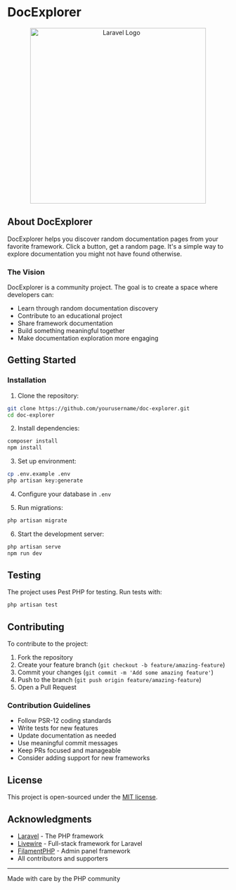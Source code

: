 # DocExplorer

<p align="center">
    <img src="https://raw.githubusercontent.com/laravel/art/master/logo-lockup/5%20SVG/2%20CMYK/1%20Full%20Color/laravel-logolockup-cmyk-red.svg" width="400" alt="Laravel Logo">
</p>

## About DocExplorer

DocExplorer helps you discover random documentation pages from your favorite framework. Click a button, get a random page. It's a simple way to explore documentation you might not have found otherwise.

### The Vision

DocExplorer is a community project. The goal is to create a space where developers can:
- Learn through random documentation discovery
- Contribute to an educational project
- Share framework documentation
- Build something meaningful together
- Make documentation exploration more engaging

## Getting Started

### Installation

1. Clone the repository:
```bash
git clone https://github.com/yourusername/doc-explorer.git
cd doc-explorer
```

2. Install dependencies:
```bash
composer install
npm install
```

3. Set up environment:
```bash
cp .env.example .env
php artisan key:generate
```

4. Configure your database in `.env`

5. Run migrations:
```bash
php artisan migrate
```

6. Start the development server:
```bash
php artisan serve
npm run dev
```

## Testing

The project uses Pest PHP for testing. Run tests with:

```bash
php artisan test
```

## Contributing

To contribute to the project:

1. Fork the repository
2. Create your feature branch (`git checkout -b feature/amazing-feature`)
3. Commit your changes (`git commit -m 'Add some amazing feature'`)
4. Push to the branch (`git push origin feature/amazing-feature`)
5. Open a Pull Request

### Contribution Guidelines

- Follow PSR-12 coding standards
- Write tests for new features
- Update documentation as needed
- Use meaningful commit messages
- Keep PRs focused and manageable
- Consider adding support for new frameworks

## License

This project is open-sourced under the [MIT license](https://opensource.org/licenses/MIT).

## Acknowledgments

- [Laravel](https://laravel.com) - The PHP framework
- [Livewire](https://livewire.laravel.com) - Full-stack framework for Laravel
- [FilamentPHP](https://filamentphp.com) - Admin panel framework
- All contributors and supporters

---

Made with care by the PHP community
